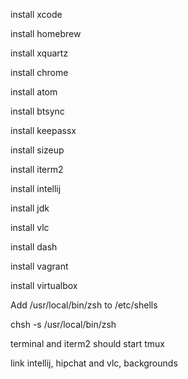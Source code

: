 install xcode

install homebrew

install xquartz

install chrome

install atom

install btsync

install keepassx

install sizeup

install iterm2

install intellij

install jdk

install vlc

install dash

install vagrant

install virtualbox

Add /usr/local/bin/zsh to /etc/shells

chsh -s /usr/local/bin/zsh

terminal and iterm2 should start tmux

link intellij, hipchat and vlc, backgrounds
